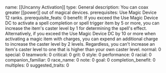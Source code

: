 name: [[Uncanny Activation]]
type: General
description: You can coax greater [[power]] out of magical devices.
prerequisites: Use Magic Device 12 ranks.
prerequisite_feats: 0
benefit: If you exceed the Use Magic Device DC to activate a spell completion or spell trigger item by 5 or more, you can increase the item's caster level by 1 for determining the spell's effect. Alternatively, if you exceed the Use Magic Device DC by 10 or more when activating a magic item with charges, you can expend an additional charge to increase the caster level by 2 levels. Regardless, you can't increase an item's caster level to one that is higher than your own caster level.
normal: 0
special: 0
teamwork: 0
critical: 0
grit: 0
style: 0
performance: 0
racial: 0
companion_familiar: 0
race_name: 0
note: 0
goal: 0
completion_benefit: 0
multiples: 0
suggested_traits: 0
